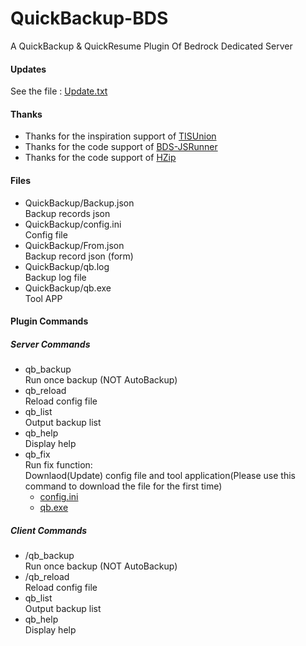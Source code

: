 # QuickBackup-BDS
A QuickBackup & QuickResume Plugin Of Bedrock Dedicated Server 

#### Updates
See the file : [Update.txt](https://github.com/Jasonzyt/QuickBackup-BDS/blob/BDXCore/Update.txt)   

#### Thanks
+ Thanks for the inspiration support of [TISUnion](https://www.github.com/TISUnion/QuickBackupM)     
+ Thanks for the code support of [BDS-JSRunner](https://mzgl.coding.net/public/BDSJSRunner/BDSJSRunner/git/files/master/BDSJSRunner)     
+ Thanks for the code support of [HZip](https://www.codeproject.com/Articles/7530/Zip-Utils-Clean-Elegant-Simple-Cplusplus-Win)    

#### Files
+ QuickBackup/Backup.json     
  Backup records json
+ QuickBackup/config.ini    
  Config file
+ QuickBackup/From.json    
  Backup record json (form)
+ QuickBackup/qb.log    
  Backup log file
+ QuickBackup/qb.exe    
  Tool APP

#### Plugin Commands
##### Server Commands
+ qb_backup   
  Run once backup (NOT AutoBackup)
+ qb_reload   
  Reload config file
+ qb_list    
  Output backup list
+ qb_help    
  Display help
+ qb_fix    
  Run fix function:    
  Downlaod(Update) config file and tool application(Please use this command to download the file for the first time)
  + [config.ini](http://download.skytown.xyz:15434/Filedir/QuickBackup/config.ini)   
  + [qb.exe](http://download.skytown.xyz:15434/Filedir/QuickBackup/QB_EXE_lastest.exe)   

##### Client Commands
+ /qb_backup  
  Run once backup (NOT AutoBackup)
+ /qb_reload  
  Reload config file
+ qb_list    
  Output backup list
+ qb_help    
  Display help
